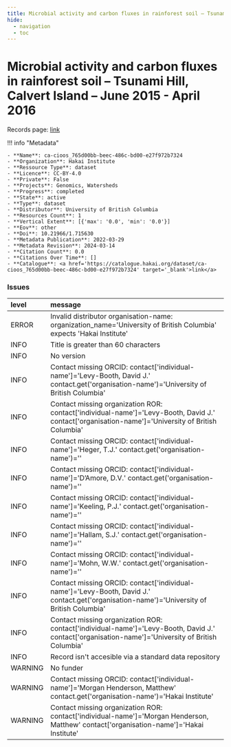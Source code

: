 ```yaml
---
title: Microbial activity and carbon fluxes in rainforest soil – Tsunami Hill, Calvert Island – June 2015 - April 2016
hide:
  - navigation
  - toc
---
```


# Microbial activity and carbon fluxes in rainforest soil – Tsunami Hill, Calvert Island – June 2015 - April 2016

Records page: <a href='https://catalogue.hakai.org/dataset/ca-cioos_765d00bb-beec-486c-bd00-e27f972b7324' target='_blank'>link</a>

<div id='map'></div>

!!! info "Metadata"
    
    - **Name**: ca-cioos_765d00bb-beec-486c-bd00-e27f972b7324 
    - **Organization**: Hakai Institute 
    - **Ressource Type**: dataset 
    - **Licence**: CC-BY-4.0 
    - **Private**: False 
    - **Projects**: Genomics, Watersheds 
    - **Progress**: completed 
    - **State**: active 
    - **Type**: dataset 
    - **Distributor**: University of British Columbia 
    - **Resources Count**: 1 
    - **Vertical Extent**: [{'max': '0.0', 'min': '0.0'}] 
    - **Eov**: other 
    - **Doi**: 10.21966/1.715630 
    - **Metadata Publication**: 2022-03-29 
    - **Metadata Revision**: 2024-03-14 
    - **Citation Count**: 0.0 
    - **Citations Over Time**: [] 
    - **Catalogue**: <a href='https://catalogue.hakai.org/dataset/ca-cioos_765d00bb-beec-486c-bd00-e27f972b7324' target='_blank'>link</a> 

### Issues

| level   | message                                                                                                                                            |
|:--------|:---------------------------------------------------------------------------------------------------------------------------------------------------|
| ERROR   | Invalid distributor organisation-name: organization_name='University of British Columbia' expects 'Hakai Institute'                                |
| INFO    | Title is greater than 60 characters                                                                                                                |
| INFO    | No version                                                                                                                                         |
| INFO    | Contact missing ORCID: contact['individual-name']='Levy-Booth, David J.' contact.get('organisation-name')='University of British Columbia'         |
| INFO    | Contact missing organization ROR:  contact['individual-name']='Levy-Booth, David J.' contact['organisation-name']='University of British Columbia' |
| INFO    | Contact missing ORCID: contact['individual-name']='Heger, T.J.' contact.get('organisation-name')=''                                                |
| INFO    | Contact missing ORCID: contact['individual-name']='D’Amore, D.V.' contact.get('organisation-name')=''                                              |
| INFO    | Contact missing ORCID: contact['individual-name']='Keeling, P.J.' contact.get('organisation-name')=''                                              |
| INFO    | Contact missing ORCID: contact['individual-name']='Hallam, S.J.' contact.get('organisation-name')=''                                               |
| INFO    | Contact missing ORCID: contact['individual-name']='Mohn, W.W.' contact.get('organisation-name')=''                                                 |
| INFO    | Contact missing ORCID: contact['individual-name']='Levy-Booth, David J.' contact.get('organisation-name')='University of British Columbia'         |
| INFO    | Contact missing organization ROR:  contact['individual-name']='Levy-Booth, David J.' contact['organisation-name']='University of British Columbia' |
| INFO    | Record isn't accesible via a standard data repository                                                                                              |
| WARNING | No funder                                                                                                                                          |
| WARNING | Contact missing ORCID: contact['individual-name']='Morgan Henderson, Matthew' contact.get('organisation-name')='Hakai Institute'                   |
| WARNING | Contact missing organization ROR:  contact['individual-name']='Morgan Henderson, Matthew' contact['organisation-name']='Hakai Institute'           |

<script>
   document.addEventListener("DOMContentLoaded", function() {
    var map = L.map('map').setView([51.505, -125.09], 5);
    L.tileLayer('https://tile.openstreetmap.org/{z}/{x}/{y}.png', {
        maxZoom: 19,
        attribution: '&copy; <a href="http://www.openstreetmap.org/copyright">OpenStreetMap</a>'
    }).addTo(map);
    var geojsonFeature = {
        "type": "Feature",
        "properties": {
            "name" : "Microbial activity and carbon fluxes in rainforest soil – Tsunami Hill, Calvert Island – June 2015 - April 2016"
        },
        "geometry": {'type': 'Polygon', 'coordinates': [[[-128.13650264, 51.64966999], [-128.12495841, 51.64966999], [-128.12495841, 51.65523482], [-128.13650264, 51.65523482], [-128.13650264, 51.64966999]]]}
    }
    L.geoJSON(geojsonFeature).addTo(map);
   })
</script>